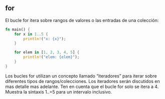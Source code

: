 ## for 
El bucle for itera sobre rangos de valores o las entradas de una colección:

``` rust
fn main() {
    for x in 1..5 {
        println!("x: {x}");
    }

    for elem in [1, 2, 3, 4, 5] {
        println!("elem: {elem}");
    }
}
```

Los bucles for utilizan un concepto llamado “iteradores” para iterar sobre diferentes tipos de rangos/colecciones. Los iteradores serán discutidos en mas detalle mas adelante.
Ten en cuenta que el bucle for solo se itera a 4. Muestra la sintaxis 1..=5 para un intervalo inclusivo.